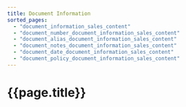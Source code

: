 ```yaml
---
title: Document Information
sorted_pages:
  - "document_information_sales_content"
  - "document_number_document_information_sales_content"
  - "document_alias_document_information_sales_content"
  - "document_notes_document_information_sales_content"
  - "document_date_document_information_sales_content"
  - "document_policy_document_information_sales_content"
---
```

# {{page.title}}
